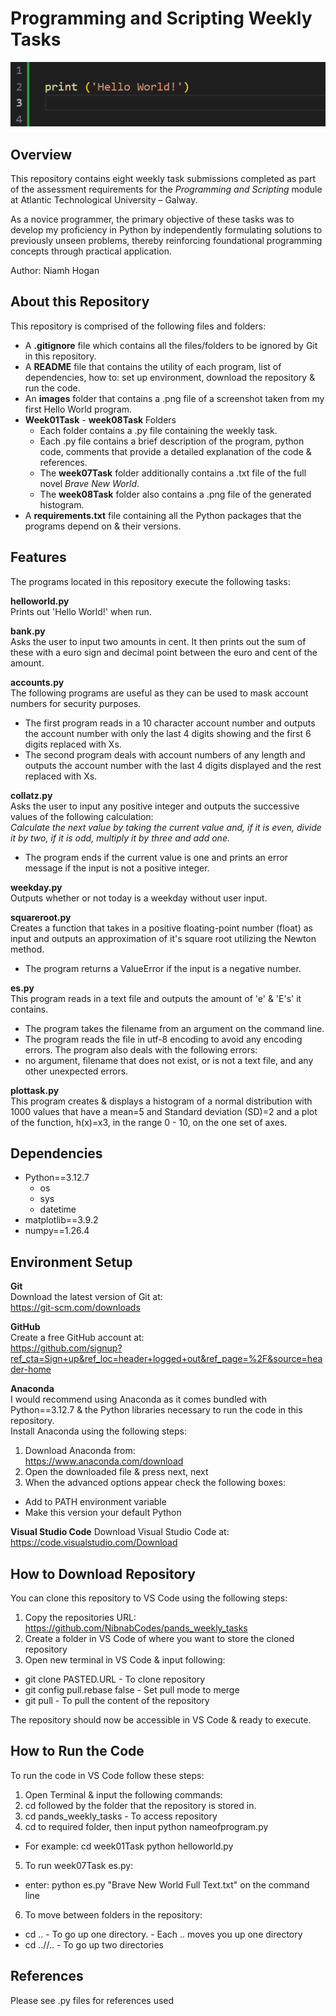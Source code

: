 # Programming and Scripting Weekly Tasks

![Alt text](images/HelloWorld.png)


## Overview

This repository contains eight weekly task submissions completed as part of the assessment requirements for the *Programming and Scripting* module at Atlantic Technological University – Galway.

As a novice programmer, the primary objective of these tasks was to develop my proficiency in Python by independently formulating solutions to previously unseen problems, thereby reinforcing foundational programming concepts through practical application.

Author: Niamh Hogan

## About this Repository

This repository is comprised of the following files and folders:

* A **.gitignore** file which contains all the files/folders to be ignored by Git in this repository.
* A **README** file that contains the utility of each program, list of dependencies, how to: set up environment, download the repository & run the code.
* An **images** folder that contains a .png file of a screenshot taken from my first Hello World program.
* **Week01Task** - **week08Task** Folders  
  - Each folder contains a .py file containing the weekly task.  
  - Each .py file contains a brief description of the program, python code, comments that provide a detailed explanation of the code & references.  
  - The **week07Task** folder additionally contains a .txt file of the full novel *Brave New World*.  
  - The **week08Task** folder also contains a .png file of the generated histogram.
* A **requirements.txt** file containing all the Python packages that the programs depend on & their versions.

## Features

The programs located in this repository execute the following tasks:

**helloworld.py**  
Prints out 'Hello World!' when run.

**bank.py**  
Asks the user to input two amounts in cent. It then prints out the sum of these with a euro sign 
and decimal point between the euro and cent of the amount.

**accounts.py**  
The following programs are useful as they can be used to mask account numbers for security purposes.
  - The first program reads in a 10 character account number and outputs the account number with only the last 4    digits showing and the first 6 digits replaced with Xs.  
  - The second program deals with account numbers of any length and outputs the account number with the last 4 digits displayed and the rest replaced with Xs.

**collatz.py**  
Asks the user to input any positive integer and outputs the successive values of the following calculation:  
  *Calculate the next value by taking the current value and, if it is even, divide it by two, if it is odd, multiply it by three and add one.* 
  - The program ends if the current value is one and prints an error message if the input is not a positive integer.

**weekday.py**  
Outputs whether or not today is a weekday without user input.

**squareroot.py**  
Creates a function that takes in a positive floating-point number (float) as input and outputs an approximation of it's square root utilizing the Newton method.  
  - The program returns a ValueError if the input is a negative number.

**es.py**  
This program reads in a text file and outputs the amount of 'e' & 'E's' it contains.  
  - The program takes the filename from an argument on the command line.  
  - The program reads the file in utf-8 encoding to avoid any encoding errors. The program also deals with the following errors:  
  - no argument, filename that does not exist, or is not a text file, and any other unexpected errors.

**plottask.py**  
This program creates & displays a histogram of a normal distribution with 1000 values that have a mean=5 and Standard deviation (SD)=2 and a plot of the function, h(x)=x3, in the range 0 - 10, on the one set of axes. 

## Dependencies

* Python==3.12.7  
  - os  
  - sys  
  - datetime  
* matplotlib==3.9.2  
* numpy==1.26.4

## Environment Setup

**Git**  
Download the latest version of Git at:  
https://git-scm.com/downloads

**GitHub**  
Create a free GitHub account at:  
https://github.com/signup?ref_cta=Sign+up&ref_loc=header+logged+out&ref_page=%2F&source=header-home

**Anaconda**  
I would recommend using Anaconda as it comes bundled with Python==3.12.7 & the Python libraries necessary to run the code in this repository.  
Install Anaconda using the following steps:  
1. Download Anaconda from:  
https://www.anaconda.com/download
2. Open the downloaded file & press next, next
3. When the advanced options appear check the following boxes:  
  - Add to PATH environment variable  
  - Make this version your default Python

**Visual Studio Code**
Download Visual Studio Code at:  
https://code.visualstudio.com/Download


## How to Download Repository  

You can clone this repository to VS Code using the following steps:
1. Copy the repositories URL:  
https://github.com/NibnabCodes/pands_weekly_tasks  
2. Create a folder in VS Code of where you want to store the cloned repository
3. Open new terminal in VS Code & input following:  
  - git clone PASTED.URL - To clone repository  
  - git config pull.rebase false - Set pull mode to merge  
  - git pull - To pull the content of the repository  

The repository should now be accessible in VS Code & ready to execute.

## How to Run the Code

To run the code in VS Code follow these steps:  

1. Open Terminal & input the following commands:  
2. cd followed by the folder that the repository is stored in.
3. cd pands_weekly_tasks - To access repository  
4. cd to required folder, then input python nameofprogram.py  
  - For example: cd week01Task python helloworld.py  
5. To run week07Task es.py:  
  - enter: python es.py "Brave New World Full Text.txt" on the command line
6. To move between folders in the repository:  
  - cd .. - To go up one directory. - Each .. moves you up one directory
  - cd ..//.. - To go up two directories  

  ## References  
  Please see .py files for references used
